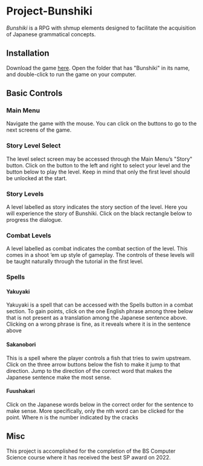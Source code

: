 # Project-Bunshiki
*Bunshiki* is a RPG with shmup elements designed to facilitate the acquisition of Japanese grammatical concepts. 
## Installation
Download the game [here](). Open the folder that has "Bunshiki" in its name, and double-click to run the game on your computer.
## Basic Controls
### Main Menu
Navigate the game with the mouse. You can click on the buttons to go to the next screens of the game.
### Story Level Select
The level select screen may be accessed through the Main Menu’s "Story" button. 
Click on the button to the left and right to select your level and the button below to play the level. 
Keep in mind that only the first level should be unlocked at the start.
### Story Levels
A level labelled as story indicates the story section of the level. Here you will experience the story of Bunshiki. Click on the black rectangle below to progress the dialogue.
### Combat Levels
A level labelled as combat indicates the combat section of the level. This
comes in a shoot ’em up style of gameplay. The controls of these levels will
be taught naturally through the tutorial in the first level.
### Spells
#### Yakuyaki
Yakuyaki is a spell that can be accessed with the Spells button in a combat
section. To gain points, click on the one English phrase among three below
that is not present as a translation among the Japanese sentence above.
Clicking on a wrong phrase is fine, as it reveals where it is in the sentence
above
#### Sakanobori
This is a spell where the player controls a fish that tries to swim upstream.
Click on the three arrow buttons below the fish to make it jump to that direction.
Jump to the direction of the correct word that makes the Japanese sentence
make the most sense.
#### Fuushakari
Click on the Japanese words below in the correct order for the sentence to
make sense. More specifically, only the nth word can be clicked for the point.
Where n is the number indicated by the cracks

## Misc
This project is accomplished for the completion of the BS Computer Science course where it has received the best SP award on 2022.

